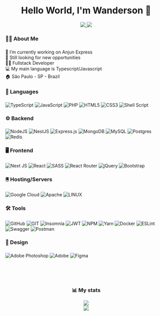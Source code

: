 ###
<h1 align="center">Hello World, I'm Wanderson 👋</h1>
<div align="center">
<a href="https://behance.net/wandersfeitosa">
  <img src="https://img.shields.io/badge/Behance-1769ff?logo=behance&logoColor=white"  />   
 </a>
 <a href="https://linkedin.com/in/wanderson-feitosa-a08a73180">
  <img src="https://img.shields.io/badge/LinkedIn-%230077B5.svg?logo=linkedin&logoColor=white"  />  
 </a>
</div>


<h3 align="left">👩‍💻  About Me</h3>

###


🔭 I’m currently working on Anjun Express<br>🤝 Still looking for new opportunities<br>👨‍💻 Fullstack Developer <br>💻 My main language is Typescript/Javascript <br>🏠 São Paulo - SP - Brazil

###

<h3 align="left">🔗 Languages</h3>

###
 ![TypeScript](https://img.shields.io/badge/typescript-%23007ACC.svg?style=for-the-badge&logo=typescript&logoColor=white) ![JavaScript](https://img.shields.io/badge/javascript-%23323330.svg?style=for-the-badge&logo=javascript&logoColor=%23F7DF1E) ![PHP](https://img.shields.io/badge/php-%23777BB4.svg?style=for-the-badge&logo=php&logoColor=white) ![HTML5](https://img.shields.io/badge/html5-%23E34F26.svg?style=for-the-badge&logo=html5&logoColor=white) ![CSS3](https://img.shields.io/badge/css3-%231572B6.svg?style=for-the-badge&logo=css3&logoColor=white)    ![Shell Script](https://img.shields.io/badge/shell_script-%23121011.svg?style=for-the-badge&logo=gnu-bash&logoColor=white)  
 ###

<h3 align="left">⚙️ Backend </h3>

###
![NodeJS](https://img.shields.io/badge/node.js-6DA55F?style=for-the-badge&logo=node.js&logoColor=white) ![NestJS](https://img.shields.io/badge/nestjs-%23E0234E.svg?style=for-the-badge&logo=nestjs&logoColor=white) ![Express.js](https://img.shields.io/badge/express.js-%23404d59.svg?style=for-the-badge&logo=express&logoColor=%2361DAFB) ![MongoDB](https://img.shields.io/badge/MongoDB-%234ea94b.svg?style=for-the-badge&logo=mongodb&logoColor=white) ![MySQL](https://img.shields.io/badge/mysql-%2300f.svg?style=for-the-badge&logo=mysql&logoColor=white) ![Postgres](https://img.shields.io/badge/postgres-%23316192.svg?style=for-the-badge&logo=postgresql&logoColor=white) ![Redis](https://img.shields.io/badge/redis-%23DD0031.svg?style=for-the-badge&logo=redis&logoColor=white)
 ###

<h3 align="left">🖥️ Frontend</h3>

###
![Next JS](https://img.shields.io/badge/Next-black?style=for-the-badge&logo=next.js&logoColor=white) ![React](https://img.shields.io/badge/react-%2320232a.svg?style=for-the-badge&logo=react&logoColor=%2361DAFB) ![SASS](https://img.shields.io/badge/SASS-hotpink.svg?style=for-the-badge&logo=SASS&logoColor=white) ![React Router](https://img.shields.io/badge/React_Router-CA4245?style=for-the-badge&logo=react-router&logoColor=white) ![jQuery](https://img.shields.io/badge/jquery-%230769AD.svg?style=for-the-badge&logo=jquery&logoColor=white) ![Bootstrap](https://img.shields.io/badge/bootstrap-%23563D7C.svg?style=for-the-badge&logo=bootstrap&logoColor=white)
  ###

<h3 align="left">🖲️ Hosting/Servers</h3>

###
![Google Cloud](https://img.shields.io/badge/Google%20Cloud-%234285F4.svg?style=for-the-badge&logo=google-cloud&logoColor=white) ![Apache](https://img.shields.io/badge/apache-%23D42029.svg?style=for-the-badge&logo=apache&logoColor=white)  ![LINUX](https://img.shields.io/badge/Linux-FCC624?style=for-the-badge&logo=linux&logoColor=black)

###

<h3 align="left">🛠 Tools</h3>

###

![GitHub](https://img.shields.io/badge/GitHub-%23121011.svg?style=for-the-badge&logo=github&logoColor=white) ![GIT](https://img.shields.io/badge/Git-fc6d26?style=for-the-badge&logo=git&logoColor=white) ![Insomnia](https://img.shields.io/badge/Insomnia-black?style=for-the-badge&logo=insomnia&logoColor=5849BE)  ![JWT](https://img.shields.io/badge/JWT-black?style=for-the-badge&logo=JSON%20web%20tokens) ![NPM](https://img.shields.io/badge/NPM-%23000000.svg?style=for-the-badge&logo=npm&logoColor=white)         ![Yarn](https://img.shields.io/badge/yarn-%232C8EBB.svg?style=for-the-badge&logo=yarn&logoColor=white)  ![Docker](https://img.shields.io/badge/docker-%230db7ed.svg?style=for-the-badge&logo=docker&logoColor=white) ![ESLint](https://img.shields.io/badge/ESLint-4B3263?style=for-the-badge&logo=eslint&logoColor=white) ![Swagger](https://img.shields.io/badge/-Swagger-%23Clojure?style=for-the-badge&logo=swagger&logoColor=white) ![Postman](https://img.shields.io/badge/Postman-FF6C37?style=for-the-badge&logo=postman&logoColor=white)
###

<h3 align="left">🎨 Design</h3>

###
![Adobe Photoshop](https://img.shields.io/badge/adobe%20photoshop-%2331A8FF.svg?style=for-the-badge&logo=adobephotoshop&logoColor=white) ![Adobe](https://img.shields.io/badge/adobe%20xd-hotpink.svg?style=for-the-badge&logo=adobexd&logoColor=white) ![Figma](https://img.shields.io/badge/figma-%23F24E1E.svg?style=for-the-badge&logo=figma&logoColor=white) 


<br><br><br>

<div align="center">
	<h3 align="center">📊  My stats</h3>
</div>



  
<div align="center">
  <img src="https://github-readme-streak-stats.herokuapp.com/?user=wandersonFeitosa&theme=dark&hide_border=true"  />
</div>

<div align="center">
  <img src="https://github-readme-stats.vercel.app/api/top-langs/?username=wandersonFeitosa&theme=dark&hide_border=true&include_all_commits=false&count_private=false&layout=compact"  />
  </div>

